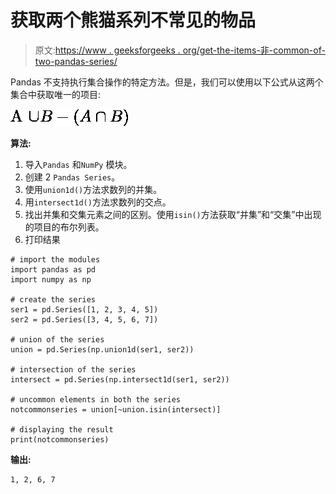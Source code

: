 # 获取两个熊猫系列不常见的物品

> 原文:[https://www . geeksforgeeks . org/get-the-items-非-common-of-two-pandas-series/](https://www.geeksforgeeks.org/get-the-items-which-are-not-common-of-two-pandas-series/)

Pandas 不支持执行集合操作的特定方法。但是，我们可以使用以下公式从这两个集合中获取唯一的项目:

![  A \cup  B - (A \cap B)  ](img/aea12f4a0353c9e4431e7042b4563bcd.png "Rendered by QuickLaTeX.com")

**算法:**

1.  导入`Pandas` 和`NumPy` 模块。
2.  创建 2 `Pandas Series`。
3.  使用`union1d()`方法求数列的并集。
4.  用`intersect1d()`方法求数列的交点。
5.  找出并集和交集元素之间的区别。使用`isin()`方法获取“并集”和“交集”中出现的项目的布尔列表。
6.  打印结果

```
# import the modules
import pandas as pd 
import numpy as np

# create the series 
ser1 = pd.Series([1, 2, 3, 4, 5])
ser2 = pd.Series([3, 4, 5, 6, 7])

# union of the series
union = pd.Series(np.union1d(ser1, ser2))

# intersection of the series
intersect = pd.Series(np.intersect1d(ser1, ser2))

# uncommon elements in both the series 
notcommonseries = union[~union.isin(intersect)]

# displaying the result
print(notcommonseries)
```

**输出:**

```
1, 2, 6, 7
```